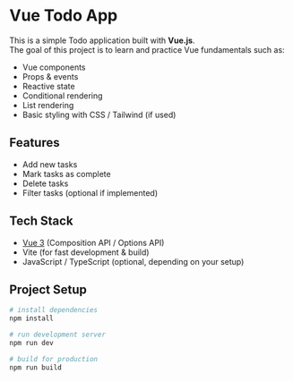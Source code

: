 # Vue Todo App

This is a simple Todo application built with **Vue.js**.  
The goal of this project is to learn and practice Vue fundamentals such as:

- Vue components
- Props & events
- Reactive state
- Conditional rendering
- List rendering
- Basic styling with CSS / Tailwind (if used)

## Features
- Add new tasks
- Mark tasks as complete
- Delete tasks
- Filter tasks (optional if implemented)

## Tech Stack
- [Vue 3](https://vuejs.org/) (Composition API / Options API)
- Vite (for fast development & build)
- JavaScript / TypeScript (optional, depending on your setup)

## Project Setup
```bash
# install dependencies
npm install

# run development server
npm run dev

# build for production
npm run build
